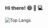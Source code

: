 ### Hi there! :smile: :cherry_blossom: :computer:
![Top Langs](https://github-readme-stats.vercel.app/api/top-langs/?username=harman-khehara&theme=algolia&hide=Shell,Swift,Kotlin,Objective-C&langs_count=8&layout=compact)
<!--
**harman-khehara/harman-khehara** is a ✨ _special_ ✨ repository because its `README.md` (this file) appears on your GitHub profile.

Here are some ideas to get you started:

- 🔭 I’m currently working on ...
- 🌱 I’m currently learning ...
- 👯 I’m looking to collaborate on ...
- 🤔 I’m looking for help with ...
- 💬 Ask me about ...
- 📫 How to reach me: ...
- 😄 Pronouns: ...
- ⚡ Fun fact: ...
-->
